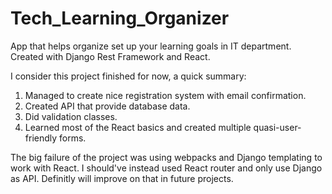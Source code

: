 # Tech_Learning_Organizer
App that helps organize set up your learning goals in IT department.
Created with Django Rest Framework and React.

I consider this project finished for now, a quick summary:
1. Managed to create nice registration system with email confirmation.
2. Created API that provide database data.
3. Did validation classes.
4. Learned most of the React basics and created multiple quasi-user-friendly forms.

The big failure of the project was using webpacks and Django templating to work with React.
I should've instead used React router and only use Django as API.
Definitly will improve on that in future projects.
